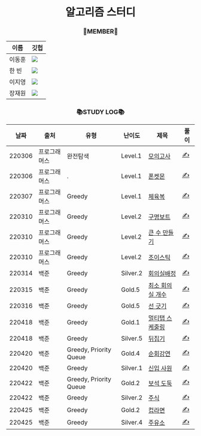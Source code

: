 <div align="center">

# 알고리즘 스터디


### 👫MEMBER👫
|이름|깃헙|
|------|---|
|이동훈| <a href="https://github.com/green-kong"><img src="https://img.shields.io/badge/dev%2D%2Dkong-339933?style=flat-square&logo=github&logoColor=white&link=https://github.com/green-kong"/></a>|
|한  빈|<a href="https://github.com/hb707"><img src="https://img.shields.io/badge/hb707-fa52ca?style=flat-square&logo=github&logoColor=white&link=https://github.com/hb707"/></a>|
|이지영|<a href="https://github.com/easy-young"><img src="https://img.shields.io/badge/easy%2D%2Dyoung-ed9e00?style=flat-square&logo=github&logoColor=white&link=https://github.com/easy-young"/></a>|
|장재원|<a href="https://github.com/bitkunst"><img src="https://img.shields.io/badge/bitKunst-0072dd?style=flat-square&logo=github&logoColor=white&link=https://github.com/bitKunst"/></a>|

### 📚STUDY LOG📚
|날짜|출처|유형|난이도|제목|풀이|
|---|---|---|---|---|---|
|220306|프로그래머스|완전탐색|Level.1|[모의고사](https://programmers.co.kr/learn/courses/30/lessons/42840)|[✍️](https://github.com/green-kong/Algorithm_Study/tree/master/1week/PR_42840)|
|220306|프로그래머스|.|Level.1|[폰켓몬](https://programmers.co.kr/learn/courses/30/lessons/1845)|[✍️](https://github.com/green-kong/Algorithm_Study/tree/master/1week/PR_1845)|
|220307|프로그래머스|Greedy|Level.1|[체육복](https://programmers.co.kr/learn/courses/30/lessons/42862)|[✍️](https://github.com/green-kong/Algorithm_Study/tree/master/1week/PR_42862)|
|220310|프로그래머스|Greedy|Level.2|[구명보트](https://programmers.co.kr/learn/courses/30/lessons/42885)|[✍️](https://github.com/green-kong/Algorithm_Study/tree/master/1week/PR_42885)|
|220310|프로그래머스|Greedy|Level.2|[큰 수 만들기](https://programmers.co.kr/learn/courses/30/lessons/42883)|[✍️](https://github.com/green-kong/Algorithm_Study/tree/master/1week/PR_42883)|
|220310|프로그래머스|Greedy|Level.2|[조이스틱](https://programmers.co.kr/learn/courses/30/lessons/42860)|[✍️](https://github.com/green-kong/Algorithm_Study/tree/master/1week/PR_42860)|
|220314|백준|Greedy|Silver.2|[회의실배정](https://www.acmicpc.net/problem/1931)|[✍️](https://github.com/green-kong/Algorithm_Study/tree/master/2week/BJ_1931)|
|220315|백준|Greedy|Gold.5|[최소 회의실 개수](https://www.acmicpc.net/problem/19598)|[✍️](https://github.com/green-kong/Algorithm_Study/tree/master/2week/BJ_19598)|
|220316|백준|Greedy|Gold.5|[선 긋기](https://www.acmicpc.net/problem/2170)|[✍️](https://github.com/green-kong/Algorithm_Study/tree/master/2week/BJ_2170)|
|220418|백준|Greedy|Gold.1|[멀티탭 스케줄링](https://www.acmicpc.net/problem/1700)|[✍️](https://github.com/green-kong/Algorithm_Study/tree/master/3week/BJ_1700)|
|220418|백준|Greedy|Silver.5|[뒤집기](https://www.acmicpc.net/problem/1439)|[✍️](https://github.com/green-kong/Algorithm_Study/tree/master/3week/BJ_1439)|
|220420|백준|Greedy, Priority Queue|Gold.4|[순회강연](https://www.acmicpc.net/problem/2109)|[✍️](https://github.com/green-kong/Algorithm_Study/tree/master/3week/BJ_2109)|
|220420|백준|Greedy|Silver.1|[신입 사원](https://www.acmicpc.net/problem/1946)|[✍️](https://github.com/green-kong/Algorithm_Study/tree/master/3week/BJ_1946)|
|220422|백준|Greedy, Priority Queue|Gold.2|[보석 도둑](https://www.acmicpc.net/problem/1202)|[✍️](https://github.com/green-kong/Algorithm_Study/tree/master/3week/BJ_1202)|
|220422|백준|Greedy|Silver.2|[주식](https://www.acmicpc.net/problem/11501)|[✍️](https://github.com/green-kong/Algorithm_Study/tree/master/3week/BJ_11501)|
|220425|백준|Greedy|Gold.2|[컵라면](https://www.acmicpc.net/problem/1781)|[✍️](https://github.com/green-kong/Algorithm_Study/tree/master/4week/BJ_1781)|
|220425|백준|Greedy|Silver.4|[주유소](https://www.acmicpc.net/problem/13305)|[✍️](https://github.com/green-kong/Algorithm_Study/tree/master/4week/BJ_13305)|
</div>